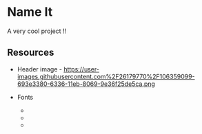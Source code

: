 # Name It

A very cool project !!

## Resources

-   Header image - https://user-images.githubusercontent.com%2F26179770%2F106359099-693e3380-6336-11eb-8069-9e36f25de5ca.png

-   Fonts
    -   <link rel="preconnect" href="https://fonts.gstatic.com">
    -   <link rel="stylesheet" href="https://fonts.googleapis.com/css2?family=Lato:ital,wght@0,100;0,300;0,400;0,700;0,900;1,100;1,300;1,400;1,700;1,900&display=swap">
    -   <link rel="stylesheet" href="https://fonts.googleapis.com/css2?family=Hachi+Maru+Pop&display=swap">
